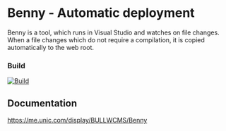 # Benny - Automatic deployment

Benny is a tool, which runs in Visual Studio and watches on file changes.
When a file changes which do not require a compilation, it is copied automatically to the web root.

### Build
[![Build](https://teamcity.unic.com/httpAuth/app/rest/builds/buildType:Sitecore_Frameworks_Bob_Benny_Build/statusIcon)](https://teamcity.unic.com/viewType.html?buildTypeId=Sitecore_Frameworks_Bob_Benny_Build)

## Documentation

<https://me.unic.com/display/BULLWCMS/Benny>
